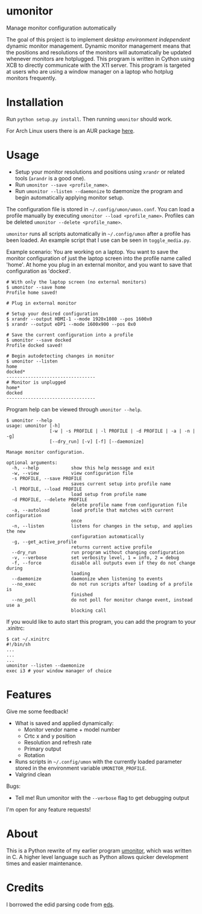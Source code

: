 # umonitor
Manage monitor configuration automatically

The goal of this project is to implement *desktop environment independent* dynamic monitor
management. Dynamic monitor management means that the positions and resolutions
of the monitors will automatically be updated whenever monitors are
hotplugged. This program is written in Cython using XCB to directly communicate with the X11 server. This program is targeted at users who are using a window manager on a laptop who hotplug monitors frequently.

# Installation
Run `python setup.py install`. Then running `umonitor` should work.

For Arch Linux users there is an AUR package [here](https://aur.archlinux.org/packages/python-umonitor-git/).

# Usage

* Setup your monitor resolutions and positions using `xrandr` or related tools (`arandr` is a good one).
* Run `umonitor --save <profile_name>`.
* Run `umonitor --listen --daemonize` to daemonize the program and begin automatically applying monitor setup.

The configuration file is stored in `~/.config/umon/umon.conf`. You can load a
profile manually by executing `umonitor --load <profile_name>`. Profiles can be deleted `umonitor --delete <profile_name>`.

`umonitor` runs all scripts automatically in `~/.config/umon` after a profile has been loaded. An example script that I use can be seen in `toggle_media.py`.

Example scenario: You are working on a laptop. You want to save the monitor
configuration of just the laptop screen into the profile name called 'home'. At
home you plug in an external monitor, and you want to save that configuration as
'docked'.

```
# With only the laptop screen (no external monitors)
$ umonitor --save home
Profile home saved!

# Plug in external monitor

# Setup your desired configuration
$ xrandr --output HDMI-1 --mode 1920x1080 --pos 1600x0
$ xrandr --output eDP1 --mode 1600x900 --pos 0x0

# Save the current configuration into a profile
$ umonitor --save docked
Profile docked saved!

# Begin autodetecting changes in monitor
$ umonitor --listen
home
docked*
---------------------------------
# Monitor is unplugged
home*
docked
---------------------------------
```

Program help can be viewed through `umonitor --help`.
```
$ umonitor --help
usage: umonitor [-h]
                [-w | -s PROFILE | -l PROFILE | -d PROFILE | -a | -n | -g]
                [--dry_run] [-v] [-f] [--daemonize]

Manage monitor configuration.

optional arguments:
  -h, --help            show this help message and exit
  -w, --view            view configuration file
  -s PROFILE, --save PROFILE
                        saves current setup into profile name
  -l PROFILE, --load PROFILE
                        load setup from profile name
  -d PROFILE, --delete PROFILE
                        delete profile name from configuration file
  -a, --autoload        load profile that matches with current configuration
                        once
  -n, --listen          listens for changes in the setup, and applies the new
                        configuration automatically
  -g, --get_active_profile
                        returns current active profile
  --dry_run             run program without changing configuration
  -v, --verbose         set verbosity level, 1 = info, 2 = debug
  -f, --force           disable all outputs even if they do not change during
                        loading
  --daemonize           daemonize when listening to events
  --no_exec             do not run scripts after loading of a profile is
                        finished
  --no_poll             do not poll for monitor change event, instead use a
                        blocking call
```

If you would like to auto start this program, you can add the program to your .xinitrc:
```
$ cat ~/.xinitrc
#!/bin/sh
...
...
...
umonitor --listen --daemonize
exec i3 # your window manager of choice
```

# Features
Give me some feedback!

* What is saved and applied dynamically:
  * Monitor vendor name + model number
  * Crtc x and y position
  * Resolution and refresh rate
  * Primary output
  * Rotation
* Runs scripts in `~/.config/umon` with the currently loaded parameter stored in the environment variable `UMONITOR_PROFILE`.
* Valgrind clean

Bugs:
  * Tell me! Run umonitor with the `--verbose` flag to get debugging output

I'm open for any feature requests!

# About
This is a Python rewrite of my earlier program [umonitor](https://github.com/rliou92/umonitor), which was written in C. A higher level language such as Python allows quicker development times and easier maintenance.

# Credits
I borrowed the edid parsing code from [eds](https://github.com/compnerd/eds).
